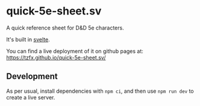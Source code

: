 # quick-5e-sheet.sv

A quick reference sheet for D&D 5e characters.

It's built in [svelte](https://svelte.dev).

You can find a live deployment of it on github pages at: <https://tzfx.github.io/quick-5e-sheet.sv/>

## Development

As per usual, install dependencies with `npm ci`, and then use `npm run dev` to create a live server.
